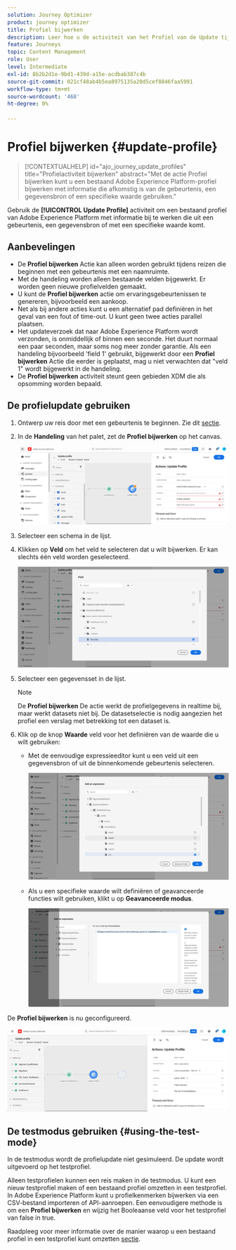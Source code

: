 ```yaml
---
solution: Journey Optimizer
product: journey optimizer
title: Profiel bijwerken
description: Leer hoe u de activiteit van het Profiel van de Update tijdens een reis gebruikt
feature: Journeys
topic: Content Management
role: User
level: Intermediate
exl-id: 8b2b2d1e-9bd1-439d-a15e-acdbab387c4b
source-git-commit: 021cf48ab4b5ea8975135a20d5cef8846faa5991
workflow-type: tm+mt
source-wordcount: '468'
ht-degree: 0%

---
```


# Profiel bijwerken {#update-profile}

>[!CONTEXTUALHELP]
>id="ajo_journey_update_profiles"
>title="Profielactiviteit bijwerken"
>abstract="Met de actie Profiel bijwerken kunt u een bestaand Adobe Experience Platform-profiel bijwerken met informatie die afkomstig is van de gebeurtenis, een gegevensbron of een specifieke waarde gebruiken."

Gebruik de **[!UICONTROL Update Profile]** activiteit om een bestaand profiel van Adobe Experience Platform met informatie bij te werken die uit een gebeurtenis, een gegevensbron of met een specifieke waarde komt.

## Aanbevelingen

* De **Profiel bijwerken** Actie kan alleen worden gebruikt tijdens reizen die beginnen met een gebeurtenis met een naamruimte.
* Met de handeling worden alleen bestaande velden bijgewerkt. Er worden geen nieuwe profielvelden gemaakt.
* U kunt de **Profiel bijwerken** actie om ervaringsgebeurtenissen te genereren, bijvoorbeeld een aankoop.
* Net als bij andere acties kunt u een alternatief pad definiëren in het geval van een fout of time-out. U kunt geen twee acties parallel plaatsen.
* Het updateverzoek dat naar Adobe Experience Platform wordt verzonden, is onmiddellijk of binnen een seconde. Het duurt normaal een paar seconden, maar soms nog meer zonder garantie. Als een handeling bijvoorbeeld &#39;field 1&#39; gebruikt, bijgewerkt door een **Profiel bijwerken** Actie die eerder is geplaatst, mag u niet verwachten dat &quot;veld 1&quot; wordt bijgewerkt in de handeling.
* De **Profiel bijwerken** activiteit steunt geen gebieden XDM die als opsomming worden bepaald.

## De profielupdate gebruiken

1. Ontwerp uw reis door met een gebeurtenis te beginnen. Zie dit [sectie](../building-journeys/journey.md).

1. In de **Handeling** van het palet, zet de **Profiel bijwerken** op het canvas.

   ![](assets/profileupdate0.png)

1. Selecteer een schema in de lijst.

1. Klikken op **Veld** om het veld te selecteren dat u wilt bijwerken. Er kan slechts één veld worden geselecteerd.

   ![](assets/profileupdate2.png)

1. Selecteer een gegevensset in de lijst.

   >[!NOTE]
   >
   >De **Profiel bijwerken** De actie werkt de profielgegevens in realtime bij, maar werkt datasets niet bij. De datasetselectie is nodig aangezien het profiel een verslag met betrekking tot een dataset is.

1. Klik op de knop **Waarde** veld voor het definiëren van de waarde die u wilt gebruiken:

   * Met de eenvoudige expressieeditor kunt u een veld uit een gegevensbron of uit de binnenkomende gebeurtenis selecteren.

      ![](assets/profileupdate4.png)

   * Als u een specifieke waarde wilt definiëren of geavanceerde functies wilt gebruiken, klikt u op **Geavanceerde modus**.

      ![](assets/profileupdate3.png)

De **Profiel bijwerken** is nu geconfigureerd.

![](assets/profileupdate1.png)


## De testmodus gebruiken {#using-the-test-mode}

In de testmodus wordt de profielupdate niet gesimuleerd. De update wordt uitgevoerd op het testprofiel.

Alleen testprofielen kunnen een reis maken in de testmodus. U kunt een nieuw testprofiel maken of een bestaand profiel omzetten in een testprofiel. In Adobe Experience Platform kunt u profielkenmerken bijwerken via een CSV-bestand importeren of API-aanroepen. Een eenvoudigere methode is om een **Profiel bijwerken** en wijzig het Booleaanse veld voor het testprofiel van false in true.

Raadpleeg voor meer informatie over de manier waarop u een bestaand profiel in een testprofiel kunt omzetten [sectie](../segment/creating-test-profiles.md#create-test-profiles-csv).
